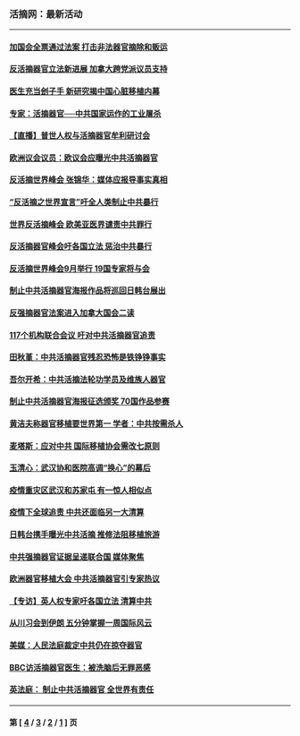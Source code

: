 ### 活摘网：最新活动
---
#### [加国会全票通过法案 打击非法器官摘除和贩运](../../pages/nf5883/n13884924.md?12250430) 
#### [反活摘器官立法新进展 加拿大跨党派议员支持](../../pages/nf5883/n13876061.md?12250430) 
#### [医生充当刽子手 新研究揭中国心脏移植内幕](../../pages/nf5883/n13772291.md?12250430) 
#### [专家：活摘器官──中共国家运作的工业屠杀](../../pages/nf5883/n13761178.md?12250430) 
#### [【直播】普世人权与活摘器官牟利研讨会](../../pages/nf5883/n13425146.md?12250430) 
#### [欧洲议会议员：欧议会应曝光中共活摘器官](../../pages/nf5883/n13336571.md?12250430) 
#### [反活摘世界峰会 张锦华：媒体应报导事实真相](../../pages/nf5883/n13278502.md?12250430) 
#### [“反活摘之世界宣言”吁全人类制止中共暴行](../../pages/nf5883/n13259730.md?12250430) 
#### [世界反活摘峰会 欧美亚医界谴责中共罪行](../../pages/nf5883/n13253550.md?12250430) 
#### [反活摘器官峰会吁各国立法 惩治中共暴行](../../pages/nf5883/n13245052.md?12250430) 
#### [反活摘世界峰会9月举行 19国专家将与会](../../pages/nf5883/n13201492.md?12250430) 
#### [制止中共活摘器官海报作品将巡回日韩台展出](../../pages/nf5883/n13177791.md?12250430) 
#### [反强摘器官法案进入加拿大国会二读](../../pages/nf5883/n13033450.md?12250430) 
#### [117个机构联合会议 吁对中共活摘器官追责](../../pages/nf5883/n12775087.md?12250430) 
#### [田秋堇：中共活摘器官残忍恐怖是铁铮铮事实](../../pages/nf5883/n12702148.md?12250430) 
#### [吾尔开希：中共活摘法轮功学员及维族人器官](../../pages/nf5883/n12693197.md?12250430) 
#### [制止中共活摘器官海报征选颁奖 70国作品参赛](../../pages/nf5883/n12692050.md?12250430) 
#### [黄洁夫称器官移植要世界第一 学者：中共按需杀人](../../pages/nf5883/n12572329.md?12250430) 
#### [麦塔斯：应对中共 国际移植协会需改七原则](../../pages/nf5883/n12514711.md?12250430) 
#### [玉清心：武汉协和医院高调“换心”的幕后](../../pages/nf5883/n12298730.md?12250430) 
#### [疫情重灾区武汉和苏家屯 有一惊人相似点](../../pages/nf5883/n12150824.md?12250430) 
#### [疫情下全球追责 中共还面临另一大清算](../../pages/nf5883/n12070397.md?12250430) 
#### [日韩台携手曝光中共活摘 推修法阻移植旅游](../../pages/nf5883/n11712046.md?12250430) 
#### [中共强摘器官证据呈递联合国 媒体聚焦](../../pages/nf5883/n11546426.md?12250430) 
#### [欧洲器官移植大会 中共活摘器官引专家热议](../../pages/nf5883/n11539095.md?12250430) 
#### [【专访】英人权专家吁各国立法 清算中共](../../pages/nf5883/n11367315.md?12250430) 
#### [从川习会到伊朗 五分钟掌握一周国际风云](../../pages/nf5883/n11338520.md?12250430) 
#### [美媒：人民法庭裁定中共仍在掠夺器官](../../pages/nf5883/n11334897.md?12250430) 
#### [BBC访活摘器官医生：被洗脑后无罪恶感](../../pages/nf5883/n11335935.md?12250430) 
#### [英法庭： 制止中共活摘器官 全世界有责任](../../pages/nf5883/n11330691.md?12250430) 

---
#### 第 [ [4](./4.md?12250430) / [3](./3.md?12250430) / [2](./2.md?12250430) / [1](./1.md?12250430) ] 页
